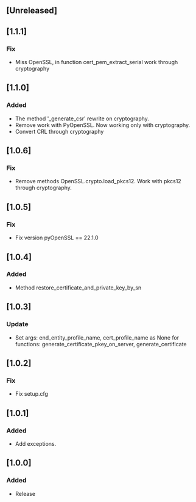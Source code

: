 ## [Unreleased]

## [1.1.1]
### Fix
- Miss OpenSSL, in function cert_pem_extract_serial work through cryptography

## [1.1.0]
### Added
- The method '_generate_csr' rewrite on cryptography.
- Remove work with PyOpenSSL. Now working only with cryptography.
- Convert CRL through cryptography

## [1.0.6]
### Fix
- Remove methods OpenSSL.crypto.load_pkcs12. Work with pkcs12 through cryptography.

## [1.0.5]
### Fix
- Fix version pyOpenSSL == 22.1.0

## [1.0.4]
### Added
- Method restore_certificate_and_private_key_by_sn


## [1.0.3]
### Update
- Set args: end_entity_profile_name, cert_profile_name as None
  for functions: generate_certificate_pkey_on_server, generate_certificate


## [1.0.2]
### Fix
- Fix setup.cfg


## [1.0.1]
### Added
- Add exceptions.


## [1.0.0]
### Added
- Release
